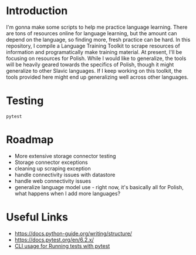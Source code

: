 # Introduction
I'm gonna make some scripts to help me practice language learning. There are tons of resources online for language learning, but the amount can depend on the language, so finding more, fresh practice can be hard. In this repository, I compile a Language Training Toolkit to scrape resources of information and programatically make training material.
At present, I'll be focusing on resources for Polish. While I would like to generalize, the tools will be heavily geared towards the specifics of Polish, though it might generalize to other Slavic languages. If I keep working on this toolkit, the tools provided here might end up generalizing well across other languages.


# Testing
```
pytest
```


# Roadmap
- More extensive storage connector testing
- Storage connector exceptions
- cleaning up scraping exception
- handle connectivity issues with datastore
- handle web connectivity issues
- generalize language model use - right now, it's basically all for Polish, what happens when I add more languages?


# Useful Links
- https://docs.python-guide.org/writing/structure/
- https://docs.pytest.org/en/6.2.x/
- [CLI usage for Running tests with pytest](https://zetcode.com/python/pytest/)